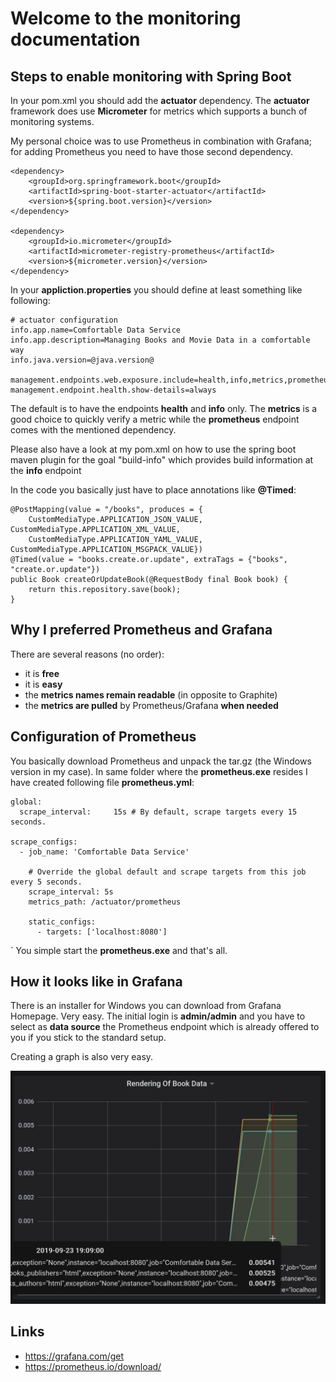 # Welcome to the monitoring documentation


## Steps to enable monitoring with Spring Boot

In your pom.xml you should add the **actuator** dependency.
The **actuator** framework does use **Micrometer** for metrics
which supports a bunch of monitoring systems.

My personal choice was to use Prometheus in combination with Grafana;
for adding Prometheus you need to have those second dependency.

```
<dependency>
	<groupId>org.springframework.boot</groupId>
	<artifactId>spring-boot-starter-actuator</artifactId>
	<version>${spring.boot.version}</version>
</dependency>

<dependency>
	<groupId>io.micrometer</groupId>
	<artifactId>micrometer-registry-prometheus</artifactId>
	<version>${micrometer.version}</version>
</dependency>
```

In your **appliction.properties** you should define at least something
like following:

```
# actuator configuration
info.app.name=Comfortable Data Service
info.app.description=Managing Books and Movie Data in a comfortable way
info.java.version=@java.version@

management.endpoints.web.exposure.include=health,info,metrics,prometheus
management.endpoint.health.show-details=always
```

The default is to have the endpoints **health** and **info** only.
The **metrics** is a good choice to quickly verify a metric while the **prometheus**
endpoint comes with the mentioned dependency.

Please also have a look at my pom.xml on how to use the spring boot maven plugin
for the goal "build-info" which provides build information at the **info** endpoint

In the code you basically just have to place annotations like **@Timed**:

```
@PostMapping(value = "/books", produces = {
	CustomMediaType.APPLICATION_JSON_VALUE, CustomMediaType.APPLICATION_XML_VALUE,
	CustomMediaType.APPLICATION_YAML_VALUE, CustomMediaType.APPLICATION_MSGPACK_VALUE})
@Timed(value = "books.create.or.update", extraTags = {"books", "create.or.update"})
public Book createOrUpdateBook(@RequestBody final Book book) {
	return this.repository.save(book);
}
```

## Why I preferred Prometheus and Grafana

There are several reasons (no order):

 - it is **free**
 - it is **easy**
 - the **metrics names remain readable** (in opposite to Graphite)
 - the **metrics are pulled** by Prometheus/Grafana **when needed**

## Configuration of Prometheus

You basically download Prometheus and unpack the tar.gz (the Windows version in my case).
In same folder where the **prometheus.exe** resides I have created following file **prometheus.yml**:

```
global:
  scrape_interval:     15s # By default, scrape targets every 15 seconds.

scrape_configs:
  - job_name: 'Comfortable Data Service'

    # Override the global default and scrape targets from this job every 5 seconds.
    scrape_interval: 5s
    metrics_path: /actuator/prometheus

    static_configs:
      - targets: ['localhost:8080']
```
`
You simple start the **prometheus.exe** and that's all.


## How it looks like in Grafana

There is an installer for Windows you can download from Grafana Homepage. Very easy.
The initial login is **admin/admin** and you have to select as **data source** the
Prometheus endpoint which is already offered to you if you stick to the standard setup.

Creating a graph is also very easy.

![Book Performance](images/books-performance.png)


## Links

 - https://grafana.com/get
 - https://prometheus.io/download/

